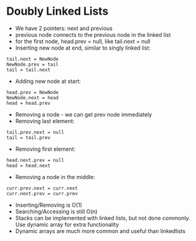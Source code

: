 # Doubly Linked Lists

- We have 2 pointers: next and previous
- previous node connects to the previous node in the linked list
- for the first node, head.prev = null, like tail.next = null
- Inserting new node at end, similar to singly linked list:
```
tail.next = NewNode
NewNode.prev = tail
tail = tail.next
```
- Adding new node at start:
```
head.prev = NewNode
NewNode.next = head
head = head.prev
```
- Removing a node - we can get prev node immediately
- Removing last element:
```
tail.prev.next = null
tail = tail.prev
```
- Removing first element:
```
head.next.prev = null
head = head.next
```
- Removing a node in the middle:
```
curr.prev.next = curr.next
curr.next.prev = curr.prev
```
- Inserting/Removing is O(1)
- Searching/Accessing is still O(n)
- Stacks can be implemented with linked lists, but not done commonly. Use dynamic array for extra functionality
- Dynamic arrays are much more common and useful than linkedlists